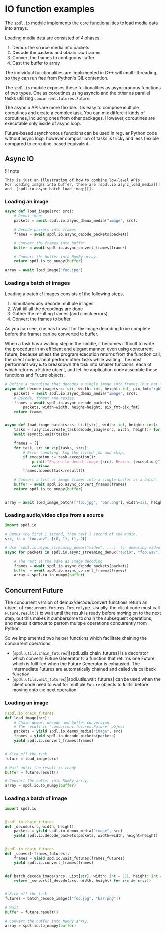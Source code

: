 # IO function examples

The `spdl.io` module implements the core functionalities to load media data into arrays.

Loading media data are consisted of 4 phases.

1. Demux the source media into packets
2. Decode the packets and obtain raw frames
3. Convert the frames to contiguous buffer
4. Cast the buffer to array

The individual functionalities are implemented in C++ with multi-threading, so they can
run free from Python's GIL contention.

The `spdl.io` module exposes these funtionalities as asynchronous functions of two types.
One as coroutines using asyncio and the other as parallel tasks utilizing
`concurrent.futures.Future`.

The asyncio APIs are more flexible. It is easy to compose multiple coroutines and create
a complex task. You can mix different kinds of coroutines, including
ones from other packages. However, coroutines are executable only inside of async loop.

Future-based asynchronous functions can be used in regular Python code without async loop,
however composition of tasks is tricky and less flexible compared to coroutine-based equivalent.

## Async IO

!!! note

    This is just an illustration of how to combine low-level APIs.
    For loading images into buffer, there are [spdl.io.async_load_media][]
    and  [spdl.io.async_batch_load_image][].

### Loading an image

```python
async def load_image(src: src):
    # Demux image
    packets = await spdl.io.async_demux_media("image", src):

    # Decode packets into frames
    frames = await spdl.io.async_decode_packets(packets)

    # Convert the frames into buffer
    buffer = await spdl.io.async_convert_frames(frames)

    # Convert the buffer into NumPy array.
    return spdl.io.to_numpy(buffer)

array = await load_image("foo.jpg")
```

### Loading a batch of images

Loading a batch of images consists of the following steps.

1. Simultaneously decode multiple images.
2. Wait till all the decodings are done.
3. Gather the resulting frames (and check errors).
4. Convert the frames to buffer.

As you can see, one has to wait for the image decoding to be complete
before the frames can be converted to buffer.

When a task has a waiting step in the middle, it becomes difficult to
write the procedure in an efficient and elegant manner, even using
concurrent future, because unless the program execution returns from the
function call, the client code cannot perform other tasks while waiting.
The most performant way is to breakdown the task into smaller functions,
each of which returns a Future object, and let the application code
assemble these functions and Future objects.

```python
# Define a coroutine that decodes a single image into frames (but not to buffer)
async def decode_image(src: str, width: int, height: int, pix_fmt="rgb24"):
    packets = await spdl.io.async_demux_media("image", src):
    # Decode, format and resize
    frames = await spdl.io.async_decode_packets(
        packets, width=width, height=height, pix_fmt=pix_fmt)
    return frames


async def load_image_batch(srcs: List[str], width: int, height: int):
    tasks = [asyncio.create_task(decode_image(src, width, height)) for src in srcs]
    await asyncio.wait(tasks)

    frames = []
    for task, src in zip(tasks, srcs):
        # Error handling. Log the failed job and skip.
        if exception := task.exception():
            print(f"Failed to decode image {src}. Reason: {exception}")
            continue
        frames.append(task.result())

    # Convert a list of image frames into a single buffer as a batch
    buffer = await spdl.io.async_convert_frames(frames)
    return spdl.io.to_numpy(buffer)


array = await load_image_batch(["foo.jpg", "bar.png"], width=121, height=121)
```

### Loading audio/video clips from a source

```python
import spdl.io

# Demux the first 1 second, then next 1 second of the audio.
src, ts = "foo.wav", [(0, 1), (1, 2)]

# Use `spdl.io.async_streaming_demux("video", ...)` for demuxing video
async for packets in spdl.io.async_streaming_demux("audio", "foo.wav", ts):

    # The rest is the same as image decoding
    frames = await spdl.io.async_decode_packets(packets)
    buffer = await spdl.io.async_convert_frames(frames)
    array = spdl.io.to_numpy(buffer)
```


## Concurrent Future

The concurrent version of demux/decode/convert functions return an object of
`concurrent.futures.Future` type. Usually, the client code must call
`Future.result()` to wait until the result is ready before moving on to the
next step, but this makes it cumbersome to chain the subsequent operations,
and makes it difficult to perfom multiple operations concurrently from Python.

So we implemented two helper functions which facilitate chaining the
concurrent operations.

* [``spdl.utils.chain_futures``][spdl.utils.chain_futures] is a decorator which converts Future Generator to
  a function that returns one Future, which is fullfilled when the Future Generator
  is exhausted. The intermediate Futures are automatically chained and called via
  callback function.
* [``spdl.utils.wait_futures``][spdl.utils.wait_futures] can be used when the client code need to wait for multiple
  ``Future`` objects to fullfill before moving onto the next operation.

### Loading an image

```python
@spdl.io.chain_futures
def load_image(src):
    # Chain demux, decode and buffer conversion.
    # The result is `concurrent.futures.Future` object
    packets = yield spdl.io.demux_media("image", src)
    frames = yield spdl.io.decode_packets(packets)
    yield spdl.io.convert_frames(frames)


# Kick off the task
future = load_image(src)

# Wait until the result is ready
buffer = future.result()

# Convert the buffer into NumPy array.
array = spdl.io.to_numpy(buffer)
```

### Loading a batch of image

```python
import spdl.io


@spdl.io.chain_futures
def _decode(src, width, height):
    packets = yield spdl.io.demux_media("image", src)
    yield spdl.io.decode_packets(packets, width=width, height=height)


@spdl.io.chain_futures
def _convert(frames_futures):
    frames = yield spd.io.wait_futures(frames_futures)
    yield spdl.io.convert_frames(frames)


def batch_decode_image(srcs: List[str], width: int = 121, height: int = 121):
    return _convert([_decode(src, width, height) for src in srcs])


# Kick off the task
futures = batch_decode_image(["foo.jpg", "bar.png"])

# Wait
buffer = future.result()

# Convert the buffer into NumPy array.
array = spdl.io.to_numpy(buffer)
```

